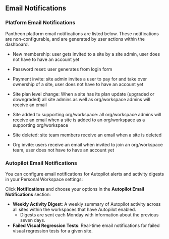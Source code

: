 ## Email Notifications

### Platform Email Notifications

Pantheon platform email notifications are listed below. These notifications are non-configurable, and are generated by user actions within the dashboard. 

- New membership: user gets invited to a site by a site admin, user does not have to have an account yet

- Password reset: user generates from login form

- Payment invite: site admin invites a user to pay for and take over ownership of a site, user does not have to have an account yet

- Site plan level change: When a site has its plan update (upgraded or downgraded) all site admins as well as org/workspace admins will receive an email

- Site added to supporting org/workspace: all org/workspace admins will receive an email when a site is added to an org/workspace as a supporting org/workspace

- Site deleted: site team members receive an email when a site is deleted

- Org invite: users receive an email when invited to join an org/workspace team, user does not have to have an account yet


### Autopilot Email Notifications

You can configure email notifications for Autopilot alerts and activity digests in your Personal Workspace settings:

Click **Notifications** and choose your options in the **Autopilot Email Notifications** section:

   - **Weekly Activity Digest**: A weekly summary of Autopilot activity across all sites within the workspaces that have Autopilot enabled.
     - Digests are sent each Monday with information about the previous seven days.
   - **Failed Visual Regression Tests**: Real-time email notifications for failed visual regression tests for a given site.